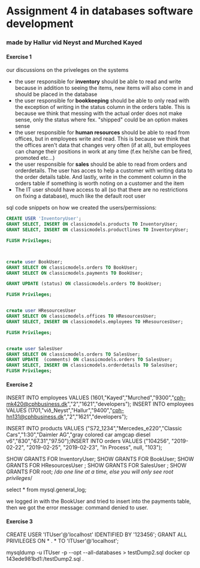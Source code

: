 <h1>Assignment 4 in databases software development</h1>
<h3>made by Hallur vid Neyst and Murched Kayed</h3>

<h4>Exercise 1</h4>
<p>our discussions on the priveleges on the systems</p>
<ul>
  <li>the user responsible for <b>inventory</b> should be able to read and write because in addition to seeing the items, new items will also come in and should be placed in the database</li>
  <li>the user responsible for <b>bookkeeping</b> should be able to only read with the exception of writing in the status column in the orders table. This is because we think that messing with the actual order does not make sense, only the status where fex. "shipped" could be an option makes sense</li>
  <li>the user responsible for <b>human resources</b> should be able to read from offices, but in employees write and read. This is because we think that the offices aren't data that changes very often (if at all), but employees can change their positions in work at any time (f.ex he/she can be fired, promoted etc...)</li>
  <li>the user responsible for <b>sales</b> should be able to read from orders and orderdetails. The user has acces to help a customer with writing data to the order details table. And lastly, write in the comment column in the orders table if something is worth noting on a customer and the item</li>
  <li>The IT user should have access to all (so that there are no restrictions on fixing a database), much like the default root user</li>
  </ul>

<p>sql code snippets on how we created the users/permissions:</p>

```sql
CREATE USER 'InventoryUser';
GRANT SELECT, INSERT ON classicmodels.products TO InventoryUser;
GRANT SELECT, INSERT ON classicmodels.productlines TO InventoryUser;

FLUSH Privileges;



create user BookUser;
GRANT SELECT ON classicmodels.orders TO BookUser;
GRANT SELECT ON classicmodels.payments TO BookUser;

GRANT UPDATE (status) ON classicmodels.orders TO BookUser;

FLUSH Privileges;


create user HResourcesUser
GRANT SELECT ON classicmodels.offices TO HResourcesUser;
GRANT SELECT, INSERT ON classicmodels.employees TO HResourcesUser;

FLUSH Privileges;


create user SalesUser
GRANT SELECT ON classicmodels.orders TO SalesUser;
GRANT UPDATE  (comments) ON classicmodels.orders TO SalesUser;
GRANT SELECT, INSERT ON classicmodels.orderdetails TO SalesUser;
FLUSH Privileges;
```



<h4>Exercise 2</h4>

INSERT INTO employees VALUES (1601,"Kayed","Murched","9300","cph-mk420@cphbusiness.dk","2","1621","developers");
INSERT INTO employees VALUES (1701,"við_Neyst","Hallur","9400","cph-hn131@cphbusiness.dk","2","1621","developers");

INSERT INTO products VALUES ("S72_1234","Mercedes_e220","Classic Cars","1:30","Daimler AG","gray colored car amgcap diesel v6","830","67.31","97.50");INSERT INTO orders VALUES ("104256", "2019-02-22", "2019-02-25", "2019-02-23", "In Process", null, "103");

SHOW GRANTS FOR InventoryUser;
SHOW GRANTS FOR BookUser;
SHOW GRANTS FOR HResourcesUser ;
SHOW GRANTS FOR SalesUser ;
SHOW GRANTS FOR root; /*do one line at a time, else you will only see root privileges*/


select * from mysql.general_log;

we logged in with the BookUser and tried to insert into the payments table, then we got the error message: command denied to user.

<h4>Exercise 3</h4>

CREATE USER 'ITUser'@'localhost' IDENTIFIED BY '123456';
GRANT ALL PRIVILEGES ON * . * TO 'ITUser'@'localhost';

mysqldump -u ITUser -p --opt --all-databases > testDump2.sql
docker cp 143ede981bd1:/testDump2.sql .
